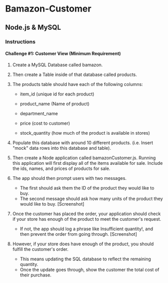 # Bamazon-Customer
## Node.js & MySQL
### Instructions
#### Challenge #1: Customer View (Minimum Requirement)
1. Create a MySQL Database called bamazon.

2. Then create a Table inside of that database called products.

3. The products table should have each of the following columns:

    - item_id (unique id for each product)

    - product_name (Name of product)

    - department_name

    - price (cost to customer)

    - stock_quantity (how much of the product is available in stores)

4. Populate this database with around 10 different products. (i.e. Insert "mock" data rows into this database and table).

5. Then create a Node application called bamazonCustomer.js. Running this application will first display all of the items available for sale. Include the ids, names, and prices of products for sale.

6. The app should then prompt users with two messages.

    - The first should ask them the ID of the product they would like to buy.
    - The second message should ask how many units of the product they would like to buy.
[Screenshot]

7. Once the customer has placed the order, your application should check if your store has enough of the product to meet the customer's request.

    - If not, the app should log a phrase like Insufficient quantity!, and then prevent the order from going through.
[Screenshot]

8. However, if your store does have enough of the product, you should fulfill the customer's order.
    - This means updating the SQL database to reflect the remaining quantity.
    - Once the update goes through, show the customer the total cost of their purchase.
